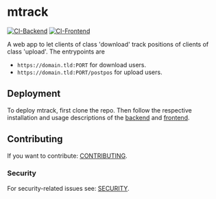 # mtrack

[![CI-Backend][actions-badge-backend]][actions-url-backend]
[![CI-Frontend][actions-badge-frontend]][actions-url-frontend]

[actions-badge-backend]: https://github.com/shtsoft/mtrack/actions/workflows/ci-backend.yaml/badge.svg
[actions-url-backend]: https://github.com/shtsoft/mtrack/actions/workflows/ci-backend.yaml
[actions-badge-frontend]: https://github.com/shtsoft/mtrack/actions/workflows/ci-frontend.yaml/badge.svg
[actions-url-frontend]: https://github.com/shtsoft/mtrack/actions/workflows/ci-frontend.yaml

A web app to let clients of class 'download' track positions of clients of class 'upload'.
The entrypoints are

- `https://domain.tld:PORT` for download users.
- `https://domain.tld:PORT/postpos` for upload users.

## Deployment

To deploy mtrack, first clone the repo.
Then follow the respective installation and usage descriptions of the [backend](backend) and [frontend](frontend).

## Contributing

If you want to contribute: [CONTRIBUTING](CONTRIBUTING.md).

### Security

For security-related issues see: [SECURITY](SECURITY.md).
